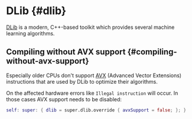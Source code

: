 # DLib {#dlib}

[DLib](http://dlib.net/) is a modern, C++-based toolkit which provides several machine learning algorithms.

## Compiling without AVX support {#compiling-without-avx-support}

Especially older CPUs don't support [AVX](https://en.wikipedia.org/wiki/Advanced_Vector_Extensions) (Advanced Vector Extensions) instructions that are used by DLib to optimize their algorithms.

On the affected hardware errors like `Illegal instruction` will occur. In those cases AVX support needs to be disabled:

```nix
self: super: { dlib = super.dlib.override { avxSupport = false; }; }
```
